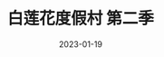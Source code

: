 ---
layout: page
title: 白莲花度假村 第二季
description:
category: 剧集
img: assets/img/movie/2023/bai_lian_hua_du_jia_cun_2.webp
star: 5
date: 2023-01-19
---